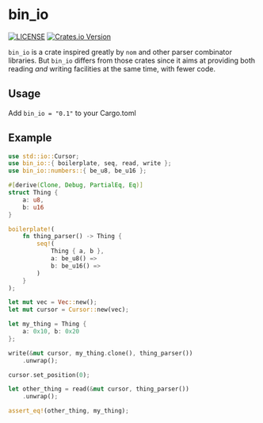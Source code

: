 # bin_io

[![LICENSE](https://img.shields.io/badge/License-MIT-blue.svg)](LICENSE)
[![Crates.io Version](https://img.shields.io/crates/v/bin_io.svg)](https://crates.io/crates/bin_io)

`bin_io` is a crate inspired greatly by `nom` and
other parser combinator libraries.
But `bin_io` differs from those crates since
it aims at providing both reading *and* writing
facilities at the same time, with fewer code.

## Usage
Add `bin_io = "0.1"` to your Cargo.toml

## Example
```rust
use std::io::Cursor;
use bin_io::{ boilerplate, seq, read, write };
use bin_io::numbers::{ be_u8, be_u16 };

#[derive(Clone, Debug, PartialEq, Eq)]
struct Thing {
    a: u8,
    b: u16
}

boilerplate!(
    fn thing_parser() -> Thing {
        seq!(
            Thing { a, b },
            a: be_u8() =>
            b: be_u16() =>
        )
    }
);

let mut vec = Vec::new();
let mut cursor = Cursor::new(vec);

let my_thing = Thing {
    a: 0x10, b: 0x20
};

write(&mut cursor, my_thing.clone(), thing_parser())
    .unwrap();

cursor.set_position(0);

let other_thing = read(&mut cursor, thing_parser())
    .unwrap();

assert_eq!(other_thing, my_thing);
```